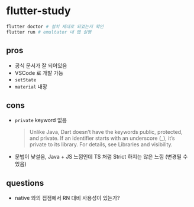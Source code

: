 # flutter-study

``` bash
flutter doctor # 설치 제대로 되었는지 확인
flutter run # emultator 내 앱 실행
```

## pros

- 공식 문서가 잘 되어있음
- VSCode 로 개발 가능
- `setState`
- `material` 내장

## cons

- `private` keyword 없음 
  > Unlike Java, Dart doesn’t have the keywords public, protected, and private. If an identifier starts with an underscore (_), it’s private to its library. For details, see Libraries and visibility.
- 문법이 낯설음, Java + JS 느낌인데 TS 처럼 Strict 하지는 않은 느낌 (변경될 수 있음)

## questions

- native 와의 접점에서 RN 대비 사용성이 있는가?
